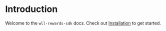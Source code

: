 # Introduction

Welcome to the `wll-rewards-sdk` docs. Check out [Installation](./02-Get%20Started/01-Installation.md) to get started.